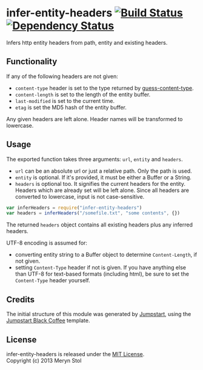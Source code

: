 # infer-entity-headers [![Build Status](https://travis-ci.org/meryn/infer-entity-headers.png?branch=master)](https://travis-ci.org/meryn/infer-entity-headers) [![Dependency Status](https://david-dm.org/meryn/infer-entity-headers.png)](https://david-dm.org/meryn/infer-entity-headers)

Infers http entity headers from path, entity and existing headers.

## Functionality

If any of the following headers are not given:

* `content-type` header is set to the type returned by [guess-content-type](http://npmjs.org/package/guess-content-type).
* `content-length` is set to the length of the entity buffer.
* `last-modified` is set to the current time.
* `etag` is set the MD5 hash of the entity buffer.

Any given headers are left alone. Header names will be transformed to lowercase.


## Usage

The exported function takes three arguments: `url`, `entity` and `headers`. 

* `url` can be an absolute url or just a relative path. Only the path is used.
* `entity` is optional. If it's provided, it must be either a Buffer or a String.
* `headers` is optional too. It signifies the current headers for the entity. Headers which are already set will be left alone. Since all headers are converted to lowercase, input is not case-sensitive.

```javascript
var inferHeaders = require("infer-entity-headers")
var headers = inferHeaders("/somefile.txt", "some contents", {})
```

The returned `headers` object contains all existing headers plus any inferred headers.

UTF-8 encoding is assumed for:

* converting entity string to a Buffer object to determine `Content-Length`, if not given.
* setting `Content-Type` header if not is given. If you have anything else than UTF-8 for text-based formats (including html), be sure to set the `Content-Type` header yourself.

## Credits

The initial structure of this module was generated by [Jumpstart](https://github.com/meryn/jumpstart), using the [Jumpstart Black Coffee](https://github.com/meryn/jumpstart-black-coffee) template.

## License

infer-entity-headers is released under the [MIT License](http://opensource.org/licenses/MIT).  
Copyright (c) 2013 Meryn Stol  